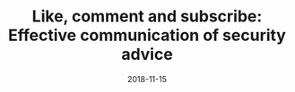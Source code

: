 ---
layout: blog
title: "Like, comment and subscribe: Effective communication of security advice"
date: 2018-11-15
event: purplecon
tags: security slides
permalink: /talks/like-comment-subscibe-purplecon/
externallink: https://purplecon.nz/schedule/
section: talks
---